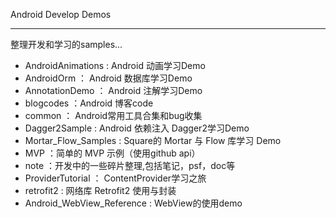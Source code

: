 Android Develop Demos

-----

整理开发和学习的samples...


- AndroidAnimations : Android 动画学习Demo
- AndroidOrm ： Android 数据库学习Demo
- AnnotationDemo ： Android 注解学习Demo
- blogcodes ：Android 博客code
- common ： Android常用工具合集和bug收集
- Dagger2Sample : Android 依赖注入 Dagger2学习Demo
- Mortar_Flow_Samples : Square的 Mortar 与 Flow 库学习 Demo
- MVP ：简单的 MVP 示例（使用github api）
- note ：开发中的一些碎片整理,包括笔记，psf，doc等
- ProviderTutorial ： ContentProvider学习之旅
- retrofit2 : 网络库 Retrofit2 使用与封装
- Android_WebView_Reference :  WebView的使用demo
